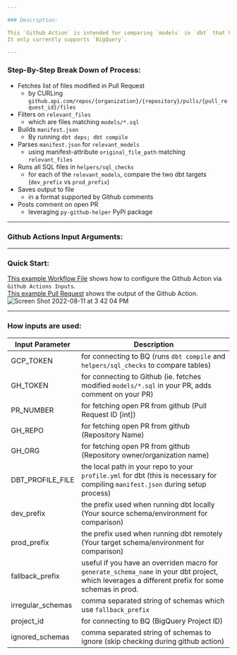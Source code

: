 ```yaml
---

### Description:

This `Github Action` is intended for comparing `models` in `dbt` that have changed during an open PR.  
It only currently supports `BigQuery`.

---
```


### Step-By-Step Break Down of Process:  
  
- Fetches list of files modified in Pull Request
  - by CURLing `github.api.com/repos/{organization}/{repository}/pulls/{pull_request_id}/files`
- Filters on `relevant_files`
  - which are files matching `models/*.sql`
- Builds `manifest.json`
  - By running `dbt deps; dbt compile`
- Parses `manifest.json` for `relevant_models`
  - using manifest-attribute `original_file_path` matching `relevant_files`
- Runs all SQL files in `helpers/sql_checks`
  - for each of the `relevant_models`, compare the two dbt targets (`dev_prefix` vs `prod_prefix`)
- Saves output to file
  - in a format supported by Github comments
- Posts comment on open PR
  - leveraging `py-github-helper` PyPi package

---  

### Github Actions Input Arguments:

---  

### Quick Start:

[This example Workflow File](https://github.com/org-not-included/dbt_example/blob/main/.github/workflows/main.yml) shows how to configure the Github Action via `Github Actions Inputs`.  
[This example Pull Request](https://github.com/org-not-included/dbt_example/pull/2) shows the output of the Github Action.  
![Screen Shot 2022-08-11 at 3 42 04 PM](https://user-images.githubusercontent.com/101577043/184239324-9384b0d2-0d32-4a17-8b5b-41b59b78038e.png)

---

### How inputs are used:
  
  
| Input Parameter             | Description                                                                                                                                        |  
|-----------------------------|----------------------------------------------------------------------------------------------------------------------------------------------------|
| GCP_TOKEN                   | for connecting to BQ (runs `dbt compile` and `helpers/sql_checks` to compare tables)                                                               |  
| GH_TOKEN                    | for connecting to Github (ie. fetches modified `models/*.sql` in your PR, adds comment on your PR)                                                 |  
| PR_NUMBER                   | for fetching open PR from github (Pull Request ID \[int\])                                                                                         |  
| GH_REPO                     | for fetching open PR from github (Repository Name)                                                                                                 |  
| GH_ORG                      | for fetching open PR from github (Repository owner/organization name)                                                                              |  
| DBT_PROFILE_FILE            | the local path in your repo to your `profile.yml` for dbt (this is necessary for compiling `manifest.json` during setup process)                   |  
| dev_prefix                  | the prefix used when running dbt locally (Your source schema/environment for comparison)                                                           |  
| prod_prefix                 | the prefix used when running dbt remotely (Your target schema/environment for comparison)                                                          |  
| fallback_prefix             | useful if you have an overriden macro for `generate_schema_name` in your dbt project, which leverages a different prefix for some schemas in prod. |  
| irregular_schemas           | comma separated string of schemas which use `fallback_prefix`                                                                                      |  
| project_id                  | for connecting to BQ (BigQuery Project ID)                                                                                                         |
| ignored_schemas             | comma separated string of schemas to ignore (skip checking during github action)                                                                   |  
  
